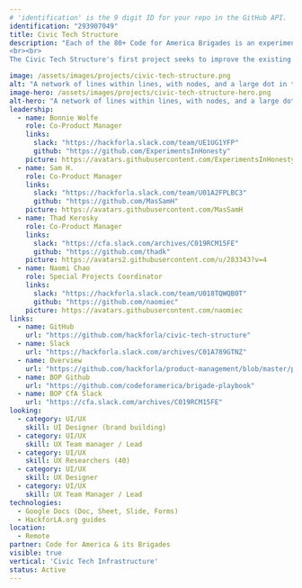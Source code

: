 ```yaml
---
# 'identification' is the 9 digit ID for your repo in the GitHub API.
identification: "293907049"
title: Civic Tech Structure
description: "Each of the 80+ Code for America Brigades is an experiment which generates valuable learnings and new effective processes and practices. However, Brigades and other civic tech volunteer organizations need not start from scratch. This project aims to improve existing structures and create new ones that make it easier to share replicable processes and practices so that organizers and members can iterate on each others work, improving outcomes for the whole network.
<br><br>
The Civic Tech Structure's first project seeks to improve the existing Code for America Brigade Organizer’s Playbook (BOP) into a communal, high-value resource for sharing. We will be performing an intensive UX Research phase with the BOP end users to understand their priorities, infrastructure, and potential contributions."

image: /assets/images/projects/civic-tech-structure.png
alt: "A network of lines within lines, with nodes, and a large dot in the center."
image-hero: /assets/images/projects/civic-tech-structure-hero.png
alt-hero: "A network of lines within lines, with nodes, and a large dot in the center."
leadership:
  - name: Bonnie Wolfe
    role: Co-Product Manager
    links:
      slack: "https://hackforla.slack.com/team/UE1UG1YFP"
      github: "https://github.com/ExperimentsInHonesty"
    picture: https://avatars.githubusercontent.com/ExperimentsInHonesty
  - name: Sam H.
    role: Co-Product Manager
    links:
      slack: "https://hackforla.slack.com/team/U01A2FPLBC3"
      github: "https://github.com/MasSamH"
    picture: https://avatars.githubusercontent.com/MasSamH
  - name: Thad Kerosky
    role: Co-Product Manager
    links:
      slack: "https://cfa.slack.com/archives/C019RCM15FE"
      github: "https://github.com/thadk"
    picture: https://avatars2.githubusercontent.com/u/283343?v=4
  - name: Naomi Chao
    role: Special Projects Coordinator
    links:
      slack: "https://hackforla.slack.com/team/U018TQWQB0T"
      github: "https://github.com/naomiec"
    picture: https://avatars.githubusercontent.com/naomiec
links:
  - name: GitHub
    url: "https://github.com/hackforla/civic-tech-structure"
  - name: Slack
    url: "https://hackforla.slack.com/archives/C01A789GTNZ"
  - name: Overview
    url: "https://github.com/hackforla/product-management/blob/master/project-one-sheets/Civic-Tech-Structure-Product-One-Sheet.pdf"
  - name: BOP Github
    url: "https://github.com/codeforamerica/brigade-playbook"
  - name: BOP CfA Slack
    url: "https://cfa.slack.com/archives/C019RCM15FE"
looking:
  - category: UI/UX
    skill: UI Designer (brand building)
  - category: UI/UX
    skill: UX Team manager / Lead
  - category: UI/UX
    skill: UX Researchers (40)
  - category: UI/UX
    skill: UX Designer
  - category: UI/UX
    skill: UX Team Manager / Lead
technologies:
  - Google Docs (Doc, Sheet, Slide, Forms)
  - HackforLA.org guides
location:
  - Remote
partner: Code for America & its Brigades
visible: true
vertical: 'Civic Tech Infrastructure'
status: Active
---
```

